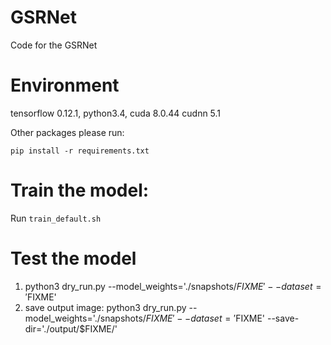 # GSRNet
Code for the GSRNet 

# Environment
tensorflow 0.12.1, python3.4, cuda 8.0.44 cudnn 5.1

Other packages please run:
```
pip install -r requirements.txt
```


# Train the model:
Run ```train_default.sh```


# Test the model
1. python3 dry_run.py --model_weights='./snapshots/$FIXME' --dataset='$FIXME'
2. save output image:
python3 dry_run.py --model_weights='./snapshots/$FIXME' --dataset='$FIXME' --save-dir='./output/$FIXME/'

